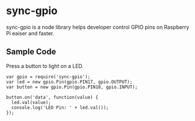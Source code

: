 # sync-gpio
sync-gpio is a node library helps developer control GPIO pins on Raspberry Pi eaiser and faster.

## Sample Code
Press a button to light on a LED.
```
var gpio = require('sync-gpio');
var led = new gpio.Pin(gpio.PIN17, gpio.OUTPUT);
var button = new gpio.Pin(gpio.PIN18, gpio.INPUT);

button.on('data', function(value) {
  led.val(value);
  console.log('LED Pin: ' + led.val());
});
```
